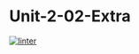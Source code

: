 # Unit-2-02-Extra
[![linter](https://github.com/<SophiaSamera>/<Unit-2-02-Extra>/workflows/linter/badge.svg)](https://github.com/marketplace/actions/super-linter)

